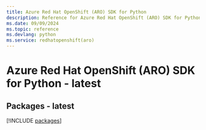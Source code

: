 ```yaml
---
title: Azure Red Hat OpenShift (ARO) SDK for Python
description: Reference for Azure Red Hat OpenShift (ARO) SDK for Python
ms.date: 09/09/2024
ms.topic: reference
ms.devlang: python
ms.service: redhatopenshift(aro)
---
```

# Azure Red Hat OpenShift (ARO) SDK for Python - latest
## Packages - latest
[!INCLUDE [packages](red-hat-openshift-(aro)-index.md)]